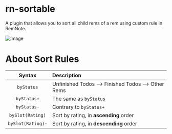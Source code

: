 # rn-sortable

A plugin that allows you to sort all child rems of a rem using custom rule in RemNote.

![image](https://user-images.githubusercontent.com/38722307/195976177-3078488a-c7d1-4b84-96ec-27b71a26d412.png)

# About Sort Rules

| Syntax | Description |
|:-:|:-|
| `byStatus` | Unfinished Todos --> Finished Todos --> Other Rems |
| `byStatus+` | The same as `byStatus` |
| `byStatus-` | Contrary to `byStatus+` |
| `bySlot(Rating)` |  Sort by rating, in **ascending** order |
| `bySlot(Rating)-` | Sort by rating, in **descending** order |
